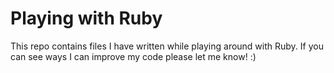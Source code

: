 # Playing with Ruby
This repo contains files I have written while playing around with Ruby. 
If you can see ways I can improve my code please let me know! :) 
